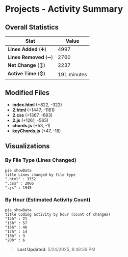 # Projects - Activity Summary 

## Overall Statistics

| Stat                   | Value                                                             |
| ---------------------- | ----------------------------------------------------------------- |
| **Lines Added** (➕)   | 4997                                          |
| **Lines Removed** (➖) | 2760                                        |
| **Net Change** (↕)    | 2237                |
| **Active Time** (⌚)   | 191 minutes |


## Modified Files
- **index.html** (+822, -322)
- **2.html** (+1447, -1161)
- **2.css** (+1367, -693)
- **2.js** (+1261, -565)
- **chords.js** (+53, -1)
- **keyChords.js** (+47, -18)

## Visualizations

### By File Type (Lines Changed)

```mermaid
pie showData
title Lines changed by file type
".html" : 3752
".css" : 2060
".js" : 1945
```

### By Hour (Estimated Activity Count)

```mermaid
pie showData
title Coding activity by hour (count of changes)
"14h" : 21
"15h" : 57
"16h" : 46
"17h" : 14
"18h" : 3
"20h" : 6
```


> **Last Updated:** 5/24/2025, 8:49:36 PM